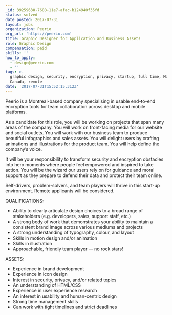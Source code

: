 ```yaml
---
_id: 39259630-7608-11e7-afac-b124940f35fd
status: solved
date_posted: 2017-07-31
layout: jobs
organization: Peerio
org_url: 'https://peerio.com'
title: Graphic Designer for Application and Business Assets
role: Graphic Design
compensation: paid
skills: ''
how_to_apply:
  - design@peerio.com
  - ''
tags: >-
  graphic design, security, encryption, privacy, startup, full time, Montreal,
  Canada, remote
date: '2017-07-31T15:52:15.312Z'
---
```

Peerio is a Montreal-based company specialising in usable end-to-end encryption tools for team collaboration across desktop and mobile platforms. 

As a candidate for this role, you will be working on projects that span many areas of the company. You will work on front-facing media for our website and social outlets. You will work with our business team to produce beautiful infographics and sales assets. You will delight users by crafting animations and illustrations for the product team. You will help define the company’s voice.

It will be your responsibility to transform security and encryption obstacles into hero moments where people feel empowered and inspired to take action. You will be the wizard our users rely on for guidance and moral support as they prepare to defend their data and protect their team online.

Self-drivers, problem-solvers, and team players will thrive in this start-up environment. Remote applicants will be considered.

QUALIFICATIONS:
* Ability to clearly articulate design choices to a broad range of stakeholders (e.g. developers, sales, support staff, etc.)
* A strong body of work that demonstrates your ability to maintain a consistent brand image across various mediums and projects
* A strong understanding of typography, colour, and layout
* Skills in motion design and/or animation
* Skills in illustration
* Approachable, friendly team player — no rock stars!

ASSETS:
* Experience in brand development
* Experience in icon design
* Interest in security, privacy, and/or related topics
* An understanding of HTML/CSS
* Experience in user experience research
* An interest in usability and human-centric design
* Strong time management skills
* Can work with tight timelines and strict deadlines

